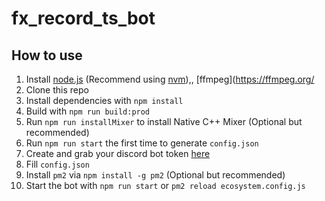 # fx_record_ts_bot

## How to use

1. Install [node.js](https://nodejs.org/en/) (Recommend using [nvm](https://github.com/nvm-sh/nvm)),, [ffmpeg](https://ffmpeg.org/
2. Clone this repo
3. Install dependencies with `npm install`
4. Build with `npm run build:prod`
5. Run `npm run installMixer` to install Native C++ Mixer (Optional but recommended)
6. Run `npm run start` the first time to generate `config.json`
7. Create and grab your discord bot token [here](https://discordapp.com/developers/applications/)
8. Fill `config.json`
9. Install `pm2` via `npm install -g pm2` (Optional but recommended)
10. Start the bot with `npm run start` or `pm2 reload ecosystem.config.js`